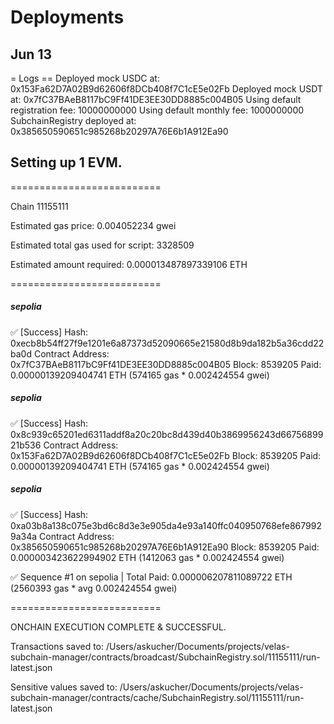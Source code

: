 
# Deployments

## Jun 13

= Logs ==
  Deployed mock USDC at: 0x153Fa62D7A02B9d62606f8DCb408f7C1cE5e02Fb
  Deployed mock USDT at: 0x7fC37BAeB8117bC9Ff41DE3EE30DD8885c004B05
  Using default registration fee: 10000000000
  Using default monthly fee: 1000000000
  SubchainRegistry deployed at: 0x385650590651c985268b20297A76E6b1A912Ea90

## Setting up 1 EVM.

==========================

Chain 11155111

Estimated gas price: 0.004052234 gwei

Estimated total gas used for script: 3328509

Estimated amount required: 0.000013487897339106 ETH

==========================

##### sepolia
✅  [Success] Hash: 0xecb8b54ff27f9e1201e6a87373d52090665e21580d8b9da182b5a36cdd22ba0d
Contract Address: 0x7fC37BAeB8117bC9Ff41DE3EE30DD8885c004B05
Block: 8539205
Paid: 0.00000139209404741 ETH (574165 gas * 0.002424554 gwei)


##### sepolia
✅  [Success] Hash: 0x8c939c65201ed6311addf8a20c20bc8d439d40b3869956243d6675689921b536
Contract Address: 0x153Fa62D7A02B9d62606f8DCb408f7C1cE5e02Fb
Block: 8539205
Paid: 0.00000139209404741 ETH (574165 gas * 0.002424554 gwei)


##### sepolia
✅  [Success] Hash: 0xa03b8a138c075e3bd6c8d3e3e905da4e93a140ffc040950768efe8679929a34a
Contract Address: 0x385650590651c985268b20297A76E6b1A912Ea90
Block: 8539205
Paid: 0.000003423622994902 ETH (1412063 gas * 0.002424554 gwei)

✅ Sequence #1 on sepolia | Total Paid: 0.000006207811089722 ETH (2560393 gas * avg 0.002424554 gwei)
                                                                                                                                                  

==========================

ONCHAIN EXECUTION COMPLETE & SUCCESSFUL.

Transactions saved to: /Users/askucher/Documents/projects/velas-subchain-manager/contracts/broadcast/SubchainRegistry.sol/11155111/run-latest.json

Sensitive values saved to: /Users/askucher/Documents/projects/velas-subchain-manager/contracts/cache/SubchainRegistry.sol/11155111/run-latest.json
